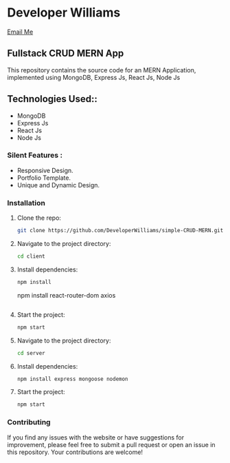 ﻿# Developer Williams

[Email Me](mailto:archywilliams2@gmail.com)

## Fullstack CRUD MERN App

This repository contains the source code for an MERN Application, implemented using MongoDB, Express Js, React Js, Node Js


## Technologies Used::

* MongoDB
* Express Js
* React Js
* Node Js

### Silent Features :

* Responsive Design.
* Portfolio Template.
* Unique and Dynamic Design.

### Installation

1. Clone the repo:
    ```bash
    git clone https://github.com/DeveloperWilliams/simple-CRUD-MERN.git
    ```

2. Navigate to the project directory:
    ```bash
    cd client
    ```
3. Install dependencies:
    ```bash
    npm install
    ```
    
    npm install react-router-dom axios
    ```
4. Start the project:
    ```bash
    npm start
    ```
5. Navigate to the project directory:
    ```bash
    cd server
    ```
3. Install dependencies:
    ```bash
    npm install express mongoose nodemon
    ```
4. Start the project:
    ```bash
    npm start
    ```



### Contributing

If you find any issues with the website or have suggestions for improvement, please feel free to submit a pull request or open an issue in this repository. Your contributions are welcome!





